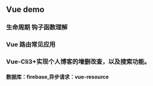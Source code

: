 ## Vue demo

### 生命周期 钩子函数理解

### Vue 路由常见应用

### Vue-Cli3+实现个人博客的增删改查，以及搜索功能。

#### 数据库：firebase,异步请求：vue-resource
